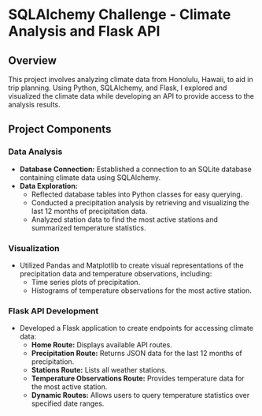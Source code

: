 # SQLAlchemy Challenge - Climate Analysis and Flask API

## Overview
This project involves analyzing climate data from Honolulu, Hawaii, to aid in trip planning. Using Python, SQLAlchemy, and Flask, I explored and visualized the climate data while developing an API to provide access to the analysis results.

## Project Components

### Data Analysis
- **Database Connection:** Established a connection to an SQLite database containing climate data using SQLAlchemy.
- **Data Exploration:**
  - Reflected database tables into Python classes for easy querying.
  - Conducted a precipitation analysis by retrieving and visualizing the last 12 months of precipitation data.
  - Analyzed station data to find the most active stations and summarized temperature statistics.

### Visualization
- Utilized Pandas and Matplotlib to create visual representations of the precipitation data and temperature observations, including:
  - Time series plots of precipitation.
  - Histograms of temperature observations for the most active station.

### Flask API Development
- Developed a Flask application to create endpoints for accessing climate data:
  - **Home Route:** Displays available API routes.
  - **Precipitation Route:** Returns JSON data for the last 12 months of precipitation.
  - **Stations Route:** Lists all weather stations.
  - **Temperature Observations Route:** Provides temperature data for the most active station.
  - **Dynamic Routes:** Allows users to query temperature statistics over specified date ranges.

